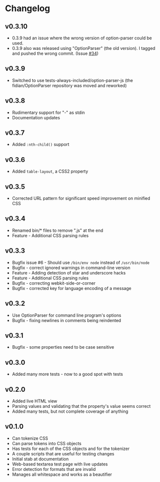 Changelog
=========

v0.3.10
-------

* 0.3.9 had an issue where the wrong version of option-parser could be used.
* 0.3.9 also was released using "OptionParser" (the old version).  I tagged and pushed the wrong commit. (Issue [#34](https://github.com/fidian/PrettyCSS/issues/34))

v0.3.9
-------

* Switched to use tests-always-included/option-parser-js (the fidian/OptionParser repository was moved and reworked)

v0.3.8
------

* Rudimentary support for "-" as stdin
* Documentation updates

v0.3.7
------

* Added `:nth-child()` support

v0.3.6
------

* Added `table-layout`, a CSS2 property

v0.3.5
------

* Corrected URL pattern for significant speed improvement on minified CSS

v0.3.4
------

* Renamed bin/* files to remove ".js" at the end
* Feature - Additional CSS parsing rules

v0.3.3
------

* Bugfix issue #6 - Should use `/bin/env node` instead of `/usr/bin/node`
* Bugfix - correct ignored warnings in command-line version
* Feature - Adding detection of star and underscore hacks
* Feature - Additional CSS parsing rules
* Bugfix - correcting webkit-side-or-corner
* Bugfix - corrected key for language encoding of a message

v0.3.2
------

* Use OptionParser for command line program's options
* Bugfix - fixing newlines in comments being reindented

v0.3.1
------

* Bugfix - some properties need to be case sensitive

v0.3.0
------

* Added many more tests - now to a good spot with tests

v0.2.0
------

* Added live HTML view
* Parsing values and validating that the property's value seems correct
* Added many tests, but not complete coverage of anything

v0.1.0
------

* Can tokenize CSS
* Can parse tokens into CSS objects
* Has tests for each of the CSS objects and for the tokenizer
* A couple scripts that are useful for testing changes
* Initial stab at documentation
* Web-based textarea test page with live updates
* Error detection for formats that are invalid
* Manages all whitespace and works as a beautifier
